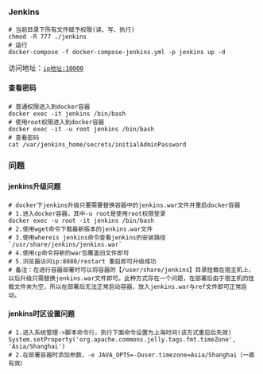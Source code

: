 ### Jenkins

```shell
# 当前目录下所有文件赋予权限(读、写、执行)
chmod -R 777 ./jenkins
# 运行
docker-compose -f docker-compose-jenkins.yml -p jenkins up -d
```

访问地址：[`ip地址:10000`](http://IP地址或域名:10000)

#### 查看密码

```shell
# 普通权限进入到docker容器
docker exec -it jenkins /bin/bash
# 使用root权限进入到docker容器
docker exec -it -u root jenkins /bin/bash
# 查看密码
cat /var/jenkins_home/secrets/initialAdminPassword
```

### 问题

#### jenkins升级问题

```shell
# docker下jenkins升级只要需要替换容器中的jenkins.war文件并重启docker容器
# 1.进入docker容器，其中-u root是使用root权限登录
docker exec -u root -it jenkins /bin/bash 
# 2.使用wget命令下载最新版本的jenkins.war文件
# 3.使用whereis jenkins命令查看jenkins的安装路径       `/usr/share/jenkins/jenkins.war`
# 4.使用cp命令将新的war包覆盖旧文件即可
# 5.浏览器访问ip:8080/restart 重启即可升级成功
# 备注：在进行容器部署时可以将容器的【/user/share/jenkins】目录挂载在宿主机上，以后升级只需替换jenkins.war文件即可。此种方式存在一个问题，在部署后由于宿主机的挂载文件夹为空，所以在部署后无法正常启动容器，放入jenkins.war与ref文件即可正常启动。
```

#### jenkins时区设置问题

```shell
# 1.进入系统管理->脚本命令行，执行下面命令设置为上海时间(该方式重启后失效)
System.setProperty('org.apache.commons.jelly.tags.fmt.timeZone', 'Asia/Shanghai') 
# 2.在部署容器时添加参数，-e JAVA_OPTS=-Duser.timezone=Asia/Shanghai（一直有效）
```